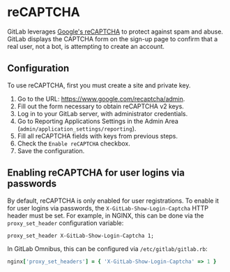 # reCAPTCHA

GitLab leverages [Google's reCAPTCHA](https://www.google.com/recaptcha/intro/index.html)
to protect against spam and abuse. GitLab displays the CAPTCHA form on the sign-up page
to confirm that a real user, not a bot, is attempting to create an account.

## Configuration

To use reCAPTCHA, first you must create a site and private key.

1. Go to the URL: <https://www.google.com/recaptcha/admin>.
1. Fill out the form necessary to obtain reCAPTCHA v2 keys.
1. Log in to your GitLab server, with administrator credentials.
1. Go to Reporting Applications Settings in the Admin Area (`admin/application_settings/reporting`).
1. Fill all reCAPTCHA fields with keys from previous steps.
1. Check the `Enable reCAPTCHA` checkbox.
1. Save the configuration.

## Enabling reCAPTCHA for user logins via passwords

By default, reCAPTCHA is only enabled for user registrations. To enable it for
user logins via passwords, the `X-GitLab-Show-Login-Captcha` HTTP header must
be set. For example, in NGINX, this can be done via the `proxy_set_header`
configuration variable:

```
proxy_set_header X-GitLab-Show-Login-Captcha 1;
```

In GitLab Omnibus, this can be configured via `/etc/gitlab/gitlab.rb`:

```ruby
nginx['proxy_set_headers'] = { 'X-GitLab-Show-Login-Captcha' => 1 }
```
